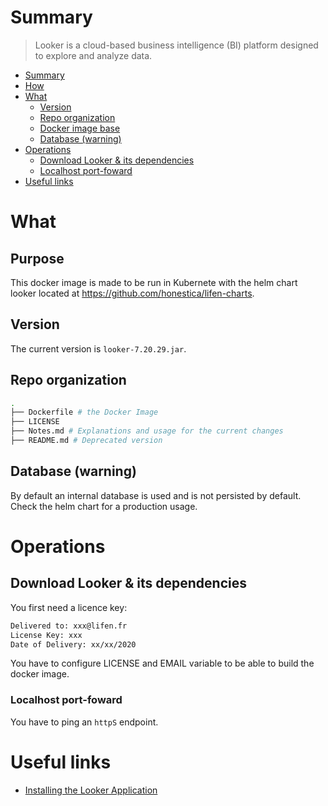 # Summary

> Looker is a cloud-based business intelligence (BI) platform designed to explore and analyze data.

- [Summary](#summary)
- [How](#how)
- [What](#what)
  - [Version](#version)
  - [Repo organization](#repo-organization)
  - [Docker image base](#docker-image-base)
  - [Database (warning)](#database-warning)
- [Operations](#operations)
  - [Download Looker & its dependencies](#download-looker--its-dependencies)
  - [Localhost port-foward](#localhost-port-foward)
- [Useful links](#useful-links)

# What

## Purpose

This docker image is made to be run in Kubernete with the helm chart looker located at https://github.com/honestica/lifen-charts.

## Version

The current version is `looker-7.20.29.jar`.

## Repo organization

```bash
.
├── Dockerfile # the Docker Image
├── LICENSE
├── Notes.md # Explanations and usage for the current changes
├── README.md # Deprecated version
```


## Database (warning)

By default an internal database is used and is not persisted by default. Check the helm chart for a production usage.

# Operations


## Download Looker & its dependencies

You first need a licence key:
```bash
Delivered to: xxx@lifen.fr
License Key: xxx
Date of Delivery: xx/xx/2020
```

You have to configure LICENSE and EMAIL variable to be able to build the docker image.

### Localhost port-foward

You have to ping an `httpS` endpoint.

# Useful links

* [Installing the Looker Application](https://docs.looker.com/setup-and-management/on-prem-install/installation)
